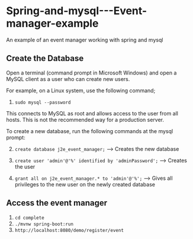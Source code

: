 # Spring-and-mysql---Event-manager-example
An example of an event manager working with spring and mysql

## Create the Database

Open a terminal (command prompt in Microsoft Windows) and open a MySQL client as a user who can create new users.

For example, on a Linux system, use the following command;

1. `sudo mysql --password`

This connects to MySQL as root and allows access to the user from all hosts. This is not the recommended way for a production server.

To create a new database, run the following commands at the mysql prompt:

2. `create database j2e_event_manager;` --> Creates the new database

3. `create user 'admin'@'%' identified by 'adminPassword';` --> Creates the user

4. `grant all on j2e_event_manager.* to 'admin'@'%';` --> Gives all privileges to the new user on the newly created database

## Access the event manager
1. `cd complete`
2. `./mvnw spring-boot:run`
3. `http://localhost:8080/demo/register/event`

